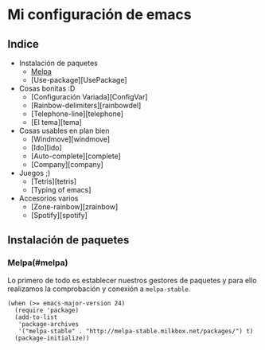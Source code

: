 # Mi configuración de emacs

## Indice
* Instalación de paquetes
  * [Melpa](https://github.com/Alfedi/.emacs.d#melpa)
  * [Use-package][UsePackage]
* Cosas bonitas :D
  * [Configuración Variada][ConfigVar]
  * [Rainbow-delimiters][rainbowdel]
  * [Telephone-line][telephone]
  * [El tema][tema]
* Cosas usables en plan bien
  * [Windmove][windmove]
  * [Ido][ido]
  * [Auto-complete][complete]
  * [Company][company]
* Juegos ;)
  * [Tetris][tetris]
  * [Typing of emacs]
* Accesorios varios
  * [Zone-rainbow][zrainbow]
  * [Spotify][spotify]


## Instalación de paquetes

### Melpa(#melpa)
Lo primero de todo es establecer nuestros gestores de paquetes y para ello realizamos la comprobación y conexión a `melpa-stable`.
```emacs-lisp
(when (>= emacs-major-version 24)
  (require 'package)
  (add-to-list
   'package-archives
   '("melpa-stable" . "http://melpa-stable.milkbox.net/packages/") t)
  (package-initialize))
```
